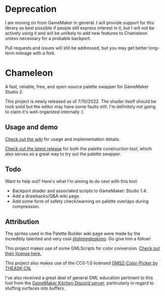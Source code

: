 # Deprecation

I am moving on from GameMaker in general. I will provide support for this library as best possible if people still express interest in it, but I will not be actively using it and will be unlikely to add new features to Chameleon unless necessary for a probable backport.

Pull requests and issues will still be addressed, but you may get better long-term mileage with a fork.

# Chameleon
A fast, reliable, free, and open-source palette swapper for GameMaker Studio 2.

This project is newly released as of 7/10/2022. The shader itself should be rock solid but the editor may have some faults still. I'm definitely not going to claim it's well-organized internally :)

## Usage and demo

[Check out the wiki](https://github.com/Lojemiru/Chameleon/wiki) for usage and implementation details.

[Check out the latest release](https://github.com/Lojemiru/Chameleon/releases/latest) for both the palette construction tool, which also serves as a great way to try out the palette swapper.

## Todo
Want to help out? Here's what I'm aiming to do next with this tool:

- Backport shader and associated scripts to GameMaker: Studio 1.4.
- Add a drawbacks/Q&A wiki page.
- Add some form of safety check/warning on palette overlaps during compression.

## Attribution

The sprites used in the Palette Builder wiki page were made by the incredibly talented and very cool [@shmegleskimo](https://twitter.com/shmegleskimo). Go give him a follow!

This project makes use of some GMLScripts for color conversion. [Check out their license here.](GMLscripts.com/license)

This project also makes use of the CC0-1.0 licensed [GMS2-Color-Picker by THEASK-CN.](https://github.com/THEASK-CN/GMS2-Color-Picker)

I've also received a great deal of general GML education pertinent to this tool from the [GameMaker Kitchen Discord server](https://discord.gg/8krYCqr), particularly in regard to stuffing surfaces into buffers.
